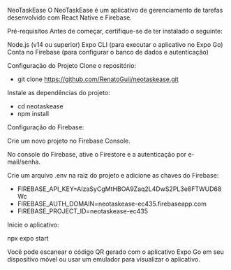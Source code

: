 NeoTaskEase
O NeoTaskEase é um aplicativo de gerenciamento de tarefas desenvolvido com React Native e Firebase.

Pré-requisitos
Antes de começar, certifique-se de ter instalado o seguinte:

Node.js (v14 ou superior)
Expo CLI (para executar o aplicativo no Expo Go)
Conta no Firebase (para configurar o banco de dados e autenticação)

Configuração do Projeto
Clone o repositório:

- git clone https://github.com/RenatoGuii/neotaskease.git

Instale as dependências do projeto:

- cd neotaskease
- npm install

Configuração do Firebase:

Crie um novo projeto no Firebase Console.

No console do Firebase, ative o Firestore e a autenticação por e-mail/senha.

Crie um arquivo .env na raiz do projeto e adicione as chaves do Firebase:

- FIREBASE_API_KEY=AIzaSyCgMtHBOA9Zaq2L4DwS2PL3e8FTWUD68Wc
- FIREBASE_AUTH_DOMAIN=neotaskease-ec435.firebaseapp.com
- FIREBASE_PROJECT_ID=neotaskease-ec435

Inicie o aplicativo:

npx expo start 

Você pode escanear o código QR gerado com o aplicativo Expo Go em seu dispositivo móvel ou usar um emulador para visualizar o aplicativo.
